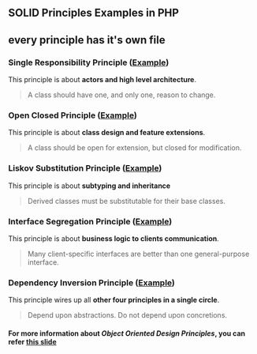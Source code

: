 ## SOLID Principles Examples in PHP
## every principle has it's own file
### Single Responsibility Principle ([Example](./1-single-responsibility-principle.php))
This principle is about **actors and high level architecture**.
> A class should have one, and only one, reason to change.

### Open Closed Principle ([Example](./2-open-closed-principle.php))
This principle is about **class design and feature extensions**.
> A class should be open for extension, but closed for modification.

### Liskov Substitution Principle ([Example](./3-liskov-substitution-principle.php))
This principle is about **subtyping and inheritance**
> Derived classes must be substitutable for their base classes.

### Interface Segregation Principle ([Example](./4-interface-segregation-principle.php))
This principle is about **business logic to clients communication**.
> Many client-specific interfaces are better than one general-purpose interface.

### Dependency Inversion Principle ([Example](./5-dependency-inversion-principle.php))
This principle wires up all **other four principles in a single circle**.
> Depend upon abstractions. Do not depend upon concretions.

#### For more information about *Object Oriented Design Principles*, you can refer [this slide](https://viblo.asia/thangtd90/posts/pVYRPJPmG4ng)
